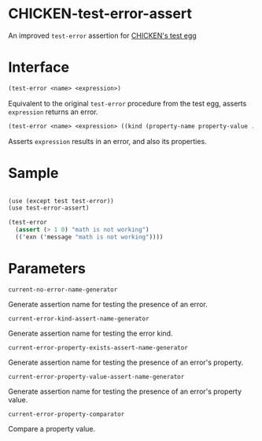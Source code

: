 # CHICKEN-test-error-assert

An improved `test-error` assertion for [CHICKEN's test egg](http://api.call-cc.org/doc/test)

# Interface

```scheme
(test-error <name> <expression>)
```

Equivalent to the original `test-error` procedure from the test egg, asserts `expression` returns an error.

```scheme
(test-error <name> <expression> ((kind (property-name property-value ...)) ...))
```

Asserts `expression` results in an error, and also its properties.

# Sample

```scheme

(use (except test test-error))
(use test-error-assert)

(test-error
  (assert (> 1 0) "math is not working")
  (('exn ('message "math is not working"))))
```

# Parameters

`current-no-error-name-generator`

Generate assertion name for testing the presence of an error.

`current-error-kind-assert-name-generator`

Generate assertion name for testing the error kind.

`current-error-property-exists-assert-name-generator`

Generate assertion name for testing the presence of an error's property.

`current-error-property-value-assert-name-generator`

Generate assertion name for testing the presence of an error's property value.

`current-error-property-comparator`

Compare a property value.
